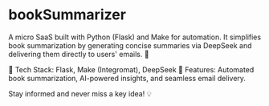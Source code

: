 # bookSummarizer
A micro SaaS built with Python (Flask) and Make for automation. It simplifies book summarization by generating concise summaries via DeepSeek and delivering them directly to users' emails. 🚀

🔹 Tech Stack: Flask, Make (Integromat), DeepSeek
🔹 Features: Automated book summarization, AI-powered insights, and seamless email delivery.

Stay informed and never miss a key idea! 💡
